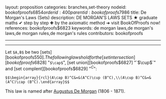 layout: proposition
categories: branches,set-theory
nodeid: bookofproofs$6854
orderid: 400
parentid: bookofproofs$7986
title: De Morgan's Laws (Sets)
description: DE MORGAN'S LAWS SETS ★ graduate maths ✔ step by step ✚ by the axiomatic method ➜ visit BookOfProofs now!
references: bookofproofs$6823
keywords: de morgan laws,de morgan's laws,de morgan rules,de morgan's rules
contributors: bookofproofs


---


---

Let `$A,B$` be two [sets][bookofproofs$550]. The following laws hold for the [set intersection][bookofproofs$6828] "`$\cap$`", [set union][bookofproofs$6827] "`$\cup$`" and [set complent][bookofproofs$6829] "$^C$":

`$$\begin{array}{rcl}(A\cap B)^C&=&(A^C)\cup (B^C),\\(A\cup B)^C&=&(A^C)\cap (B^C).\end{array}$$`


This law is named after <a href="https://mathshistory.st-andrews.ac.uk/Biographies/De_Morgan/">Augustus De Morgan</a> (1806 - 1871).
